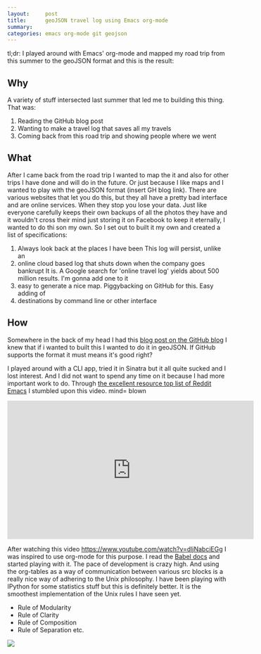 ```yaml
---
layout:     post
title:      geoJSON travel log using Emacs org-mode
summary:    
categories: emacs org-mode git geojson
---
```


tl;dr: I played around with Emacs' org-mode and mapped my road trip from this
summer to the geoJSON format and this is the result:

<script
src="https://embed.github.com/view/geojson/pepijn/travel_log/master/my_summer_2015.geojson?width=719"></script>

## Why

A variety of stuff intersected last summer that led me to building this
thing. That was:

1. Reading the GitHub blog post
2. Wanting to make a travel log that saves all my travels
3. Coming back from this road trip and showing people where we went

## What

After I came back from the road trip I wanted to map the it and also for other
trips I have done and will do in the future. Or just because I like maps and I
wanted to play with the geoJSON format (insert GH blog link). There are various
websites that let you do this, but they all have a pretty bad interface and are
online services. When they stop you lose your data. Just like everyone carefully
keeps their own backups of all the photos they have and it wouldn't cross their
mind just storing it on Facebook to keep it eternally, I wanted to do
thi son my own. So I set out to built it my own and created a list of
specifications:


1. Always look back at the places I have been This log will persist, unlike an
2. online cloud based log that shuts down when the company goes bankrupt It is. A Google search for 'online travel log' yields about 500 million results. I'm gonna add one to it
3. easy to generate a nice map. Piggybacking on GitHub for this.  Easy adding of
4. destinations by command line or other interface

## How

Somewhere in the back of my head I had this [blog post on the GitHub blog](
https://github.com/blog/1541-geojson-rendering-improvements) I knew that if i
wanted to built this I wanted to do it in geoJSON. If GitHub supports the format
it must means it's good right?

I played around with a CLI app, tried it in Sinatra but it all quite sucked and
I lost interest. And I did not want to spend any time on it because I had more
important work to do. Through
[the excellent resource top list of Reddit Emacs](https://www.reddit.com/r/emacs/top/)
I stumbled upon this video. mind= blown

<iframe width="560" height="315" src="https://www.youtube.com/embed/dljNabciEGg" frameborder="0" allowfullscreen></iframe>

After watching this video https://www.youtube.com/watch?v=dljNabciEGg I was
inspired to use org-mode for this purpose. I read the [Babel docs](http://orgmode.org/worg/org-contrib/babel/) and started
playing with it. The pace of development is crazy high. And using the org-tables
as a way of communication between various src blocks is a really nice way of
adhering to the Unix philosophy. I have been playing with IPython for some
statistics stuff but this is definitely better. It is the smoothest
implementation of the Unix rules I have seen yet.

- Rule of Modularity
- Rule of Clarity
- Rule of Composition
- Rule of Separation
etc.

![](https://raw.githubusercontent.com/pepijn/travel_log/master/media/demo.gif)
